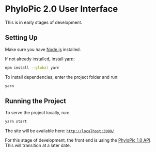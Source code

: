 # PhyloPic 2.0 User Interface

This is in early stages of development.

## Setting Up

Make sure you have [Node.js](https://nodejs.org/) installed.

If not already installed, install [yarn](https://yarnpkg.com/):

```sh
npm install --global yarn
```

To install dependencies, enter the project folder and run:

```sh
yarn
```

## Running the Project

To serve the project locally, run:

```sh
yarn start
```

The site will be available here: [`http://localhost:3000/`](http://localhost:3000/)

For this stage of development, the front end is using the [PhyloPic 1.0 API](http://phylopic.org/api). This will transition at a later date.
